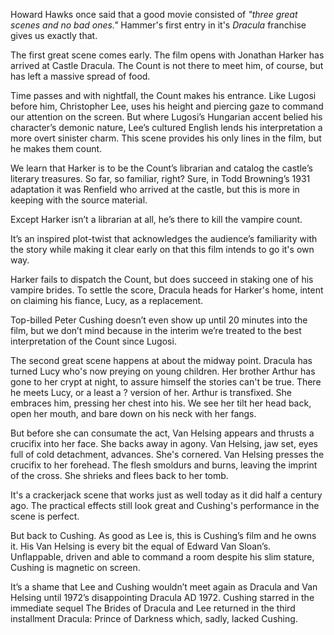 Howard Hawks once said that a good movie consisted of _"three great scenes and no bad ones."_  Hammer's first entry in it's _Dracula_ franchise gives us exactly that.

The first great scene comes early. The film opens with Jonathan Harker has arrived at Castle Dracula. The Count is not there to meet him, of course, but has left a massive spread of food.

Time passes and with nightfall, the Count makes his entrance. Like Lugosi before him, Christopher Lee, uses his height and piercing gaze to command our attention on the screen. But where Lugosi’s Hungarian accent belied his character’s demonic nature, Lee’s cultured English lends his interpretation a more overt sinister charm. This scene provides his only lines in the film, but he makes them count.

We learn that Harker is to be the Count’s librarian and catalog the castle’s literary treasures.
So far, so familiar, right? Sure, in Todd Browning’s 1931 adaptation it was Renfield who arrived at the castle, but this is more in keeping with the source material.

Except Harker isn’t a librarian at all, he’s there to kill the vampire count.

It’s an inspired plot-twist that acknowledges the audience’s familiarity with the story while making it clear early on that this film intends to go it's own way.

Harker fails to dispatch the Count, but does succeed in staking one of his vampire brides. To settle the score, Dracula heads for Harker's home, intent on claiming his fiance, Lucy, as a replacement.

Top-billed Peter Cushing doesn’t even show up until 20 minutes into the film, but we don’t mind because in the interim we’re treated to the best interpretation of the Count since Lugosi.

The second great scene happens at about the midway point. Dracula has turned Lucy who's now preying on young children. Her brother Arthur has gone to her crypt at night, to assure himself the stories can't be true. There he meets Lucy, or a least a ? version of her. Arthur is transfixed. She embraces him, pressing her chest into his. We see her tilt her head back, open her mouth, and bare down on his neck with her fangs.

But before she can consumate the act, Van Helsing appears and thrusts a crucifix into her face. She backs away in agony. Van Helsing, jaw set, eyes full of cold detachment, advances. She's cornered. Van Helsing presses the crucifix to her forehead. The flesh smoldurs and burns, leaving the imprint of the cross. She shrieks and flees back to her tomb.

It's a crackerjack scene that works just as well today as it did half a century ago. The practical effects still look great and Cushing's performance in the scene is perfect.

But back to Cushing. As good as Lee is, this is Cushing’s film and he owns it. His Van Helsing is every bit the equal of Edward Van Sloan’s. Unflappable, driven and able to command a room despite his slim stature, Cushing is magnetic on screen.

It’s a shame that Lee and Cushing wouldn’t meet again as Dracula and Van Helsing until 1972’s disappointing Dracula AD 1972. Cushing starred in the immediate sequel The Brides of Dracula and Lee returned in the third installment Dracula: Prince of Darkness which, sadly, lacked Cushing.
